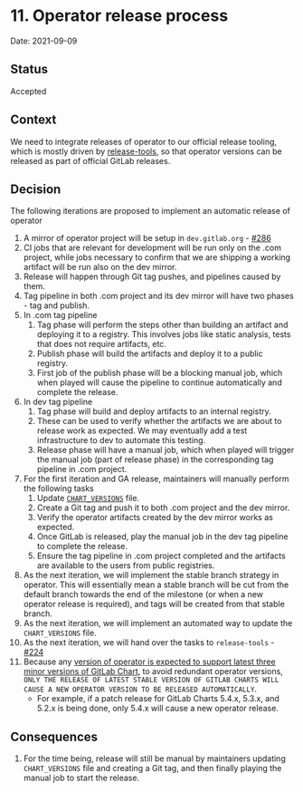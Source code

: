 # 11. Operator release process

Date: 2021-09-09

## Status

Accepted

## Context

We need to integrate releases of operator to our official release tooling, which
is mostly driven by [release-tools](https://gitlab.com/gitlab-org/release-tools),
so that operator versions can be released as part of official GitLab releases.

## Decision

The following iterations are proposed to implement an automatic release of
operator

1. A mirror of operator project will be setup in `dev.gitlab.org` - [#286](https://gitlab.com/gitlab-org/cloud-native/gitlab-operator/-/issues/286)
1. CI jobs that are relevant for development will be run only on the .com
   project, while jobs necessary to confirm that we are shipping a working
   artifact will be run also on the dev mirror.
1. Release will happen through Git tag pushes, and pipelines caused by them.
1. Tag pipeline in both .com project and its dev mirror will have two phases -
   tag and publish.
1. In .com tag pipeline
   1. Tag phase will perform the steps other than building an artifact and
      deploying it to a registry. This involves jobs like static analysis,
      tests that does not require artifacts, etc.
   1. Publish phase will build the artifacts and deploy it to a public
      registry.
   1. First job of the publish phase will be a blocking manual job, which when
      played will cause the pipeline to continue automatically and complete the
      release.
1. In dev tag pipeline
   1. Tag phase will build and deploy artifacts to an internal registry.
   1. These can be used to verify whether the artifacts we are about to release
      work as expected. We may eventually add a test infrastructure to dev to
      automate this testing.
   1. Release phase will have a manual job, which when played will trigger the
      manual job (part of release phase) in the corresponding tag pipeline in
      .com project.
1. For the first iteration and GA release, maintainers will manually perform the
   following tasks
   1. Update [`CHART_VERSIONS`](../../CHART_VERSIONS) file.
   1. Create a Git tag and push it to both .com project and the dev mirror.
   1. Verify the operator artifacts created by the dev mirror works as expected.
   1. Once GitLab is released, play the manual job in the dev tag pipeline to
      complete the release.
   1. Ensure the tag pipeline in .com project completed and the artifacts are
      available to the users from public registries.
1. As the next iteration, we will implement the stable branch strategy in
   operator. This will essentially mean a stable branch will be cut from the
   default branch towards the end of the milestone (or when a new operator
   release is required), and tags will be created from that stable branch.
1. As the next iteration, we will implement an automated way to update the
   `CHART_VERSIONS` file.
1. As the next iteration, we will hand over the tasks to `release-tools` -
   [#224](https://gitlab.com/gitlab-org/cloud-native/gitlab-operator/-/issues/224)
1. Because any [version of operator is expected to support latest three minor versions of GitLab Chart](0006-gitlab-application-versions-supported.md),
   to avoid redundant operator versions, `ONLY THE RELEASE OF LATEST STABLE
   VERSION OF GITLAB CHARTS WILL CAUSE A NEW OPERATOR VERSION TO BE RELEASED
   AUTOMATICALLY`.
   - For example, if a patch release for GitLab Charts 5.4.x, 5.3.x, and 5.2.x
     is being done, only 5.4.x will cause a new operator release.

## Consequences

1. For the time being, release will still be manual by maintainers updating
   `CHART_VERSIONS` file and creating a Git tag, and then finally playing the
   manual job to start the release.
